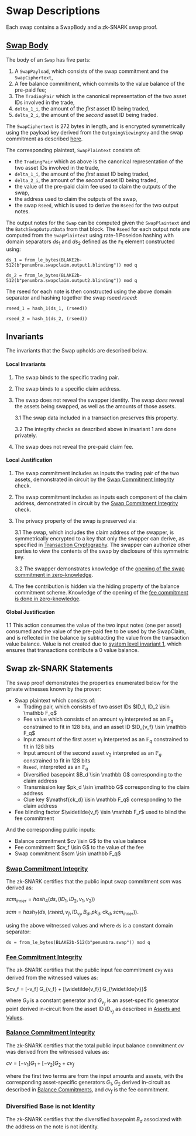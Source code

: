 # Swap Descriptions

Each swap contains a SwapBody and a zk-SNARK swap proof.

## [Swap Body](#swap-body)

The body of an `Swap` has five parts:

1. A `SwapPayload`, which consists of the swap commitment and the `SwapCiphertext`,
2. A fee balance commitment, which commits to the value balance of the pre-paid fee;
3. The `TradingPair` which is the canonical representation of the two asset IDs involved in the trade,
4. `delta_1_i`, the amount of the _first_ asset ID being traded,
5. `delta_2_i`, the amount of the _second_ asset ID being traded.

The `SwapCiphertext` is 272 bytes in length, and is encrypted symmetrically using the
payload key derived from the `OutgoingViewingKey` and the swap commitment as
described [here](../../addresses_keys/transaction_crypto.md#per-action-swap-key).

The corresponding plaintext, `SwapPlaintext` consists of:

* the `TradingPair` which as above is the canonical representation of the two asset IDs involved in the trade,
* `delta_1_i`, the amount of the _first_ asset ID being traded,
* `delta_2_i`, the amount of the _second_ asset ID being traded,
* the value of the pre-paid claim fee used to claim the outputs of the swap,
* the address used to claim the outputs of the swap,
* the swap `Rseed`, which is used to derive the `Rseed` for the two output notes.

The output notes for the `Swap` can be computed given the `SwapPlaintext` and the
`BatchSwapOutputData` from that block. The `Rseed` for each output note are computed from
the `SwapPlaintext` using rate-1 Poseidon hashing with domain separators $ds_1$ and $ds_2$ defined as the `Fq` element constructed using:

`ds_1 = from_le_bytes(BLAKE2b-512(b"penumbra.swapclaim.output1.blinding")) mod q`

`ds_2 = from_le_bytes(BLAKE2b-512(b"penumbra.swapclaim.output2.blinding")) mod q`

The rseed for each note is then constructed using the above domain separator and
hashing together the swap rseed $rseed$:

`rseed_1 = hash_1(ds_1, (rseed))`

`rseed_2 = hash_1(ds_2, (rseed))`

## Invariants

The invariants that the Swap upholds are described below.

#### Local Invariants

1. The swap binds to the specific trading pair.

2. The swap binds to a specific claim address.

3. The swap does not reveal the swapper identity. The swap *does* reveal the assets being swapped, as well as the amounts of those assets.

    3.1 The swap data included in a transaction preserves this property.

    3.2 The integrity checks as described above in invariant 1 are done privately.

4. The swap does not reveal the pre-paid claim fee.

#### Local Justification

1. The swap commitment includes as inputs the trading pair of the two assets, demonstrated in circuit by the [Swap Commitment Integrity](#swap-commitment-integrity) check.

2. The swap commitment includes as inputs each component of the claim address, demonstrated in circuit by the [Swap Commitment Integrity](#swap-commitment-integrity) check.

3. The privacy property of the swap is preserved via:

    3.1 The swap, which includes the claim address of the swapper, is symmetrically encrypted to a key that only the swapper can derive, as specified in [Transaction Cryptography](../../addresses_keys/transaction_crypto.md). The swapper can authorize other parties to view the contents of the swap by disclosure of this symmetric key.

    3.2 The swapper demonstrates knowledge of the [opening of the swap commitment in zero-knowledge](#swap-commitment-integrity).

4. The fee contribution is hidden via the hiding property of the balance commitment scheme. Knowledge of the opening of the [fee commitment is done in zero-knowledge](#fee-commitment-integrity).

#### Global Justification

1.1 This action consumes the value of the two input notes (one per asset) consumed and the value of the pre-paid fee to be used by the SwapClaim, and is reflected in the balance by subtracting the value from the transaction value balance. Value is not created due to [system level invariant 1](../../transactions/invariants.md), which ensures that transactions contribute a 0 value balance.

## Swap zk-SNARK Statements

The swap proof demonstrates the properties enumerated below for the private witnesses known by the prover:

* Swap plaintext which consists of:
  * Trading pair, which consists of two asset IDs  $ID_1, ID_2 \isin \mathbb F_q$
  * Fee value which consists of an amount $v_f$ interpreted as an $\mathbb F_q$ constrained to fit in 128 bits, and an asset ID $ID_{v_f} \isin \mathbb F_q$
  * Input amount of the first asset $v_1$ interpreted as an $\mathbb F_q$ constrained to fit in 128 bits
  * Input amount of the second asset $v_2$ interpreted as an $\mathbb F_q$ constrained to fit in 128 bits
  * `Rseed`, interpreted as an $\mathbb F_q$
  * Diversified basepoint $B_d \isin \mathbb G$ corresponding to the claim address
  * Transmission key $pk_d \isin \mathbb G$ corresponding to the claim address
  * Clue key $\mathsf{ck_d} \isin \mathbb F_q$ corresponding to the claim address
* Fee blinding factor $\widetilde{v_f} \isin \mathbb F_r$ used to blind the fee commitment

And the corresponding public inputs:

* Balance commitment $cv \isin G$ to the value balance
* Fee commitment $cv_f \isin G$ to the value of the fee
* Swap commitment $scm \isin \mathbb F_q$

### [Swap Commitment Integrity](#swap-commitment-integrity)

The zk-SNARK certifies that the public input swap commitment $scm$ was derived as:

$scm_{inner} = hash_4(ds, (ID_1, ID_2, v_1, v_2))$

$scm = hash_7(ds, (rseed, v_f, ID_{v_f}, B_d, pk_d, \mathsf{ck_d}, scm_{inner}))$.

using the above witnessed values and where `ds` is a constant domain separator:

`ds = from_le_bytes(BLAKE2b-512(b"penumbra.swap")) mod q`

### [Fee Commitment Integrity](#fee-commitment-integrity)

The zk-SNARK certifies that the public input fee commitment $cv_f$ was derived from the witnessed values as:

$cv_f = [-v_f] G_{v_f} + [\widetilde{v_f}] G_{\widetilde{v}}$

where $G_{\widetilde{v}}$ is a constant generator and $G_{v_f}$ is an asset-specific generator point derived in-circuit from the asset ID $ID_{v_f}$ as described in [Assets and Values](../../assets.md).

### [Balance Commitment Integrity](#balance-commitment-integrity)

The zk-SNARK certifies that the total public input balance commitment $cv$ was derived from the witnessed values as:

$cv = [-v_1] G_1 + [-v_2] G_2 + cv_f$

where the first two terms are from the input amounts and assets, with the corresponding asset-specific generators $G_1, G_2$ derived in-circuit as described in [Balance Commitments](../../assets.md), and $cv_f$ is the fee commitment.

### Diversified Base is not Identity

The zk-SNARK certifies that the diversified basepoint $B_d$ associated with the address on the note is not identity.